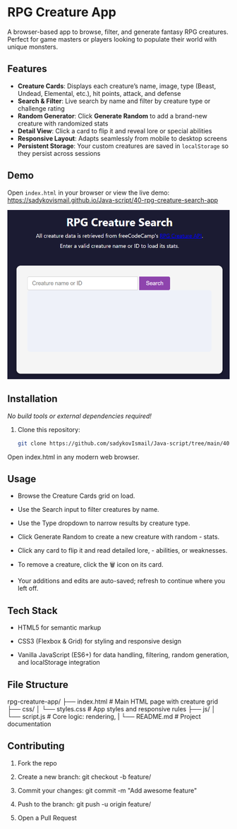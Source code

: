 # RPG Creature App

A browser-based app to browse, filter, and generate fantasy RPG creatures. Perfect for game masters or players looking to populate their world with unique monsters.

## Features

- **Creature Cards**: Displays each creature’s name, image, type (Beast, Undead, Elemental, etc.), hit points, attack, and defense  
- **Search & Filter**: Live search by name and filter by creature type or challenge rating  
- **Random Generator**: Click **Generate Random** to add a brand-new creature with randomized stats  
- **Detail View**: Click a card to flip it and reveal lore or special abilities  
- **Responsive Layout**: Adapts seamlessly from mobile to desktop screens  
- **Persistent Storage**: Your custom creatures are saved in `localStorage` so they persist across sessions  

## Demo

Open `index.html` in your browser or view the live demo:  
<https://sadykovismail.github.io/Java-script/40-rpg-creature-search-app>

![Screenshot of the RPG Creature App](./screenshot.png)

## Installation

_No build tools or external dependencies required!_

1. Clone this repository:  
   ```bash
   git clone https://github.com/sadykovIsmail/Java-script/tree/main/40-rpg-creature-search-app
Open index.html in any modern web browser.

## Usage
- Browse the Creature Cards grid on load.
 
- Use the Search input to filter creatures by name.
 
- Use the Type dropdown to narrow results by creature type.
 
- Click Generate Random to create a new creature with random - stats.
 
- Click any card to flip it and read detailed lore, - abilities, or weaknesses.
 
- To remove a creature, click the 🗑️ icon on its card.
 
- Your additions and edits are auto-saved; refresh to continue where you left off.

## Tech Stack
- HTML5 for semantic markup

- CSS3 (Flexbox & Grid) for styling and responsive design
 
- Vanilla JavaScript (ES6+) for data handling, filtering, random generation, and localStorage integration

## File Structure

rpg-creature-app/
├── index.html              # Main HTML page with creature grid
├── css/
│   └── styles.css          # App styles and responsive rules
├── js/
│   └── script.js           # Core logic: rendering, 
|
└── README.md               # Project documentation

## Contributing
1) Fork the repo

2) Create a new branch:
git checkout -b feature/<your-branch-name>

3) Commit your changes:
git commit -m "Add awesome feature"

4) Push to the branch:
git push -u origin feature/<your-branch-name>

5) Open a Pull Request